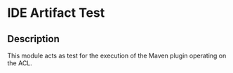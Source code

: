 # IDE Artifact Test

## Description
This module acts as test for the execution of the Maven plugin operating on the ACL.